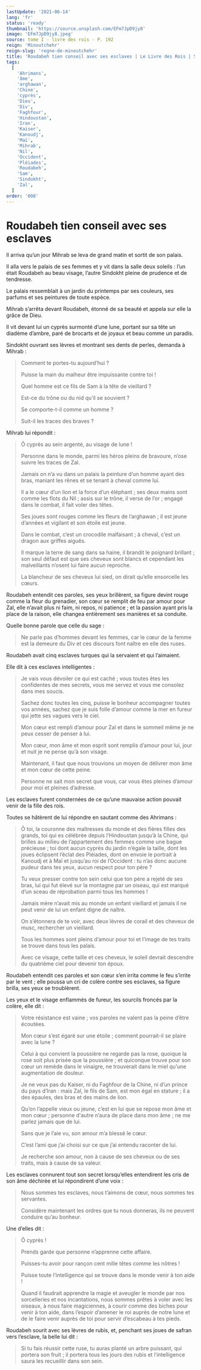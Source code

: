 ```yaml
---
lastUpdate: '2021-06-14'
lang: 'fr'
status: 'ready'
thumbnail: 'https://source.unsplash.com/EFm7JpD9jy8'
image: 'EFm7JpD9jy8.jpeg'
source: tome I - livre des rois - P. 192
reign: 'Minoutchehr'
reign-slug: 'regne-de-minoutchehr'
title: 'Roudabeh tien conseil avec ses esclaves | Le Livre des Rois | Shâhnâmeh'
tags:
  [
    'Ahrimans',
    'âme',
    'arghawan',
    'Chine',
    'cyprès',
    'Dieu',
    'Div',
    'Faghfour',
    'Hindoustan',
    'Iran',
    'Kaiser',
    'Kanoudj',
    'Maï',
    'Mihrab',
    'Nil',
    'Occident',
    'Pléiades',
    'Roudabeh',
    'Sam',
    'Sindokht',
    'Zal',
  ]
order: '008'
---
```


<!-- LTeX: language=fr -->

# Roudabeh tien conseil avec ses esclaves

Il arriva qu’un jour Mihrab se leva de grand matin et sortit de son palais.

Il alla vers le palais de ses femmes et y vit dans la salle deux soleils : l’un était Roudabeh au beau visage, l’autre Sindokht pleine de prudence et de tendresse.

Le palais ressemblait à un jardin du printemps par ses couleurs, ses parfums et ses peintures de toute espèce.

Mihrab s’arrêta devant Roudabeh, étonné de sa beauté et appela sur elle la grâce de Dieu.

Il vit devant lui un cyprès surmonté d’une lune, portant sur sa tête un diadème d’ambre, paré de brocarts et de joyaux et beau comme un paradis.

Sindokht ouvrant ses lèvres et montrant ses dents de perles, demanda à Mihrab :

> Comment te portes-tu aujourd’hui ?
>
> Puisse la main du malheur être impuissante contre toi !
>
> Quel homme est ce fils de Sam à la tête de vieillard ?
>
> Est-ce du trône ou du nid qu’il se souvient ?
>
> Se comporte-t-il comme un homme ?
>
> Suit-il les traces des braves ?

Mihrab lui répondit :

> Ô cyprès au sein argenté, au visage de lune !
>
> Personne dans le monde, parmi les héros pleins de bravoure, n’ose suivre les traces de Zal.
>
> Jamais on n’a vu dans un palais la peinture d’un homme ayant des bras, maniant les rênes et se tenant à cheval comme lui.
>
> Il a le cœur d’un lion et la force d’un éléphant ; ses deux mains sont comme les flots du Nil ; assis sur le trône, il verse de l’or ; engagé dans le combat, il fait voler des têtes.
>
> Ses joues sont rouges comme les fleurs de l’arghawan ; il est jeune d’années et vigilant et son étoile est jeune.
>
> Dans le combat, c’est un crocodile malfaisant ; à cheval, c’est un dragon aux griffes aiguës.
>
> Il marque la terre de sang dans sa haine, il brandit le poignard brillant ; son seul défaut est que ses cheveux sont blancs et cependant les malveillants n’osent lui faire aucun reproche.
>
> La blancheur de ses cheveux lui sied, on dirait qu’elle ensorcelle les cœurs.

Roudabeh entendit ces paroles, ses yeux brillèrent, sa figure devint rouge comme la fleur du grenadier, son cœur se remplit de feu par amour pour Zal, elle n’avait plus ni faim, ni repos, ni patience ; et la passion ayant pris la place de la raison, elle changea entièrement ses manières et sa conduite.

Quelle bonne parole que celle du sage :

> Ne parle pas d’hommes devant les femmes, car le cœur de la femme est la demeure du Div et ces discours font naître en elle des ruses.

Roudabeh avait cinq esclaves turques qui la servaient et qui l’aimaient.

Elle dit à ces esclaves intelligentes :

> Je vais vous dévoiler ce qui est caché ; vous toutes êtes les confidentes de mes secrets, vous me servez et vous me consolez dans mes soucis.
>
> Sachez donc toutes les cinq, puisse le bonheur accompagner toutes vos années, sachez que je suis folle d’amour comme la mer en fureur qui jette ses vagues vers le ciel.
>
> Mon cœur est rempli d’amour pour Zal et dans le sommeil même je ne peux cesser de penser à lui.
>
> Mon cœur, mon âme et mon esprit sont remplis d’amour pour lui, jour et nuit je ne pense qu’à son visage.
>
> Maintenant, il faut que nous trouvions un moyen de délivrer mon âme et mon cœur de cette peine.
>
> Personne ne sait mon secret que vous, car vous êtes pleines d’amour pour moi et pleines d’adresse.

Les esclaves furent consternées de ce qu’une mauvaise action pouvait venir de la fille des rois.

Toutes se hâtèrent de lui répondre en sautant comme des Ahrimans :

> Ô toi, la couronne des maîtresses du monde et des fières filles des grands, toi qui es célébrée depuis l’Hindoustan jusqu’à la Chine, qui brilles au milieu de l’appartement des femmes comme une bague précieuse ; toi dont aucun cyprès du jardin n’égale la taille, dont les joues éclipsent l’éclat des Pléiades, dont on envoie le portrait à Kanoudj et à Maï et jusqu’au roi de l’Occident : tu n’as donc aucune pudeur dans tes yeux, aucun respect pour ton père ?
>
> Tu veux presser contre ton sein celui que ton père a rejeté de ses bras, lui qui fut élevé sur la montagne par un oiseau, qui est marqué d’un sceau de réprobation parmi tous les hommes !
>
> Jamais mère n’avait mis au monde un enfant vieillard et jamais il ne peut venir de lui un enfant digne de naître.
>
> On s’étonnera de te voir, avec deux lèvres de corail et des cheveux de musc, rechercher un vieillard.
>
> Tous les hommes sont pleins d’amour pour toi et l’image de tes traits se trouve dans tous les palais.
>
> Avec ce visage, cette taille et ces cheveux, le soleil devrait descendre du quatrième ciel pour devenir ton époux.

Roudabeh entendit ces paroles et son cœur s’en irrita comme le feu s’irrite par le vent ; elle poussa un cri de colère contre ses esclaves, sa figure brilla, ses yeux se troublèrent.

Les yeux et le visage enflammés de fureur, les sourcils froncés par la colère, elle dit :

> Votre résistance est vaine ; vos paroles ne valent pas la peine d’être écoutées.
>
> Mon cœur s’est égaré sur une étoile ; comment pourrait-il se plaire avec la lune ?
>
> Celui à qui convient la poussière ne regarde pas la rose, quoique la rose soit plus prisée que la poussière ; et quiconque trouve pour son cœur un remède dans le vinaigre, ne trouverait dans le miel qu’une augmentation de douleur.
>
> Je ne veux pas du Kaiser, ni du Faghfour de la Chine, ni d’un prince du pays d’Iran : mais Zal, le fils de Sam, est mon égal en stature ; il a des épaules, des bras et des mains de lion.
>
> Qu’on l’appelle vieux ou jeune, c’est en lui que se repose mon âme et mon cœur ; personne d'autre n’aura de place dans mon âme ; ne me parlez jamais que de lui.
>
> Sans que je l’aie vu, son amour m’a blessé le cœur.
>
> C’est l’ami que j’ai choisi sur ce que j’ai entendu raconter de lui.
>
> Je recherche son amour, non à cause de ses cheveux ou de ses traits, mais à cause de sa valeur.

Les esclaves connurent tout son secret lorsqu’elles entendirent les cris de son âme déchirée et lui répondirent d’une voix :

> Nous sommes tes esclaves, nous t’aimons de cœur, nous sommes tes servantes.
>
> Considère maintenant les ordres que tu nous donneras, ils ne peuvent conduire qu’au bonheur.

Une d’elles dit :

> Ô cyprès !
>
> Prends garde que personne n’apprenne cette affaire.
>
> Puisses-tu avoir pour rançon cent mille têtes comme les nôtres !
>
> Puisse toute l’intelligence qui se trouve dans le monde venir à ton aide !
>
> Quand il faudrait apprendre la magie et aveugler le monde par nos sorcelleries et nos incantations, nous sommes prêtes à voler avec les oiseaux, à nous faire magiciennes, à courir comme des biches pour venir à ton aide, dans l’espoir d’amener le roi auprès de notre lune et de le faire venir auprès de toi pour servir d’escabeau à tes pieds.

Roudabeh sourit avec ses lèvres de rubis, et, penchant ses joues de safran vers l’esclave, la belle lui dit :

> Si tu fais réussir cette ruse, tu auras planté un arbre puissant, qui portera son fruit ; il portera tous les jours des rubis et l’intelligence saura les recueillir dans son sein.
